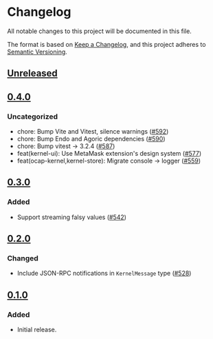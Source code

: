 # Changelog

All notable changes to this project will be documented in this file.

The format is based on [Keep a Changelog](https://keepachangelog.com/en/1.0.0/),
and this project adheres to [Semantic Versioning](https://semver.org/spec/v2.0.0.html).

## [Unreleased]

## [0.4.0]

### Uncategorized

- chore: Bump Vite and Vitest, silence warnings ([#592](https://github.com/MetaMask/ocap-kernel/pull/592))
- chore: Bump Endo and Agoric dependencies ([#590](https://github.com/MetaMask/ocap-kernel/pull/590))
- chore: Bump vitest -> 3.2.4 ([#587](https://github.com/MetaMask/ocap-kernel/pull/587))
- feat(kernel-ui): Use MetaMask extension's design system ([#577](https://github.com/MetaMask/ocap-kernel/pull/577))
- feat(ocap-kernel,kernel-store): Migrate console -> logger ([#559](https://github.com/MetaMask/ocap-kernel/pull/559))

## [0.3.0]

### Added

- Support streaming falsy values ([#542](https://github.com/MetaMask/ocap-kernel/pull/542))

## [0.2.0]

### Changed

- Include JSON-RPC notifications in `KernelMessage` type ([#528](https://github.com/MetaMask/ocap-kernel/pull/528))

## [0.1.0]

### Added

- Initial release.

[Unreleased]: https://github.com/MetaMask/ocap-kernel/compare/@metamask/logger@0.4.0...HEAD
[0.4.0]: https://github.com/MetaMask/ocap-kernel/compare/@metamask/logger@0.3.0...@metamask/logger@0.4.0
[0.3.0]: https://github.com/MetaMask/ocap-kernel/compare/@metamask/logger@0.2.0...@metamask/logger@0.3.0
[0.2.0]: https://github.com/MetaMask/ocap-kernel/compare/@metamask/logger@0.1.0...@metamask/logger@0.2.0
[0.1.0]: https://github.com/MetaMask/ocap-kernel/releases/tag/@metamask/logger@0.1.0
